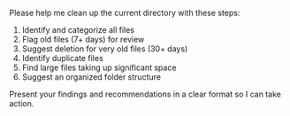 Please help me clean up the current directory with these steps:

1. Identify and categorize all files
2. Flag old files (7+ days) for review
3. Suggest deletion for very old files (30+ days)
4. Identify duplicate files
5. Find large files taking up significant space
6. Suggest an organized folder structure

Present your findings and recommendations in a clear format so I can take action.